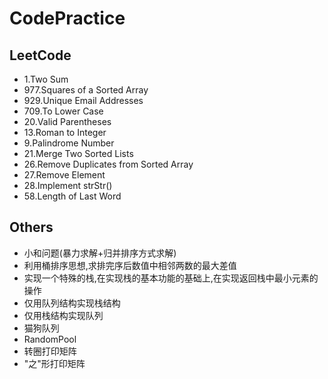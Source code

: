 # CodePractice

<h2>LeetCode</h2>

* 1.Two Sum
* 977.Squares of a Sorted Array
* 929.Unique Email Addresses
* 709.To Lower Case
* 20.Valid Parentheses
* 13.Roman to Integer
* 9.Palindrome Number 
* 21.Merge Two Sorted Lists
* 26.Remove Duplicates from Sorted Array
* 27.Remove Element
* 28.Implement strStr()
* 58.Length of Last Word

<h2>Others</h2>

* 小和问题(暴力求解+归并排序方式求解)
* 利用桶排序思想,求排完序后数值中相邻两数的最大差值
* 实现一个特殊的栈,在实现栈的基本功能的基础上,在实现返回栈中最小元素的操作
* 仅用队列结构实现栈结构
* 仅用栈结构实现队列
* 猫狗队列
* RandomPool
* 转圈打印矩阵
* "之"形打印矩阵

